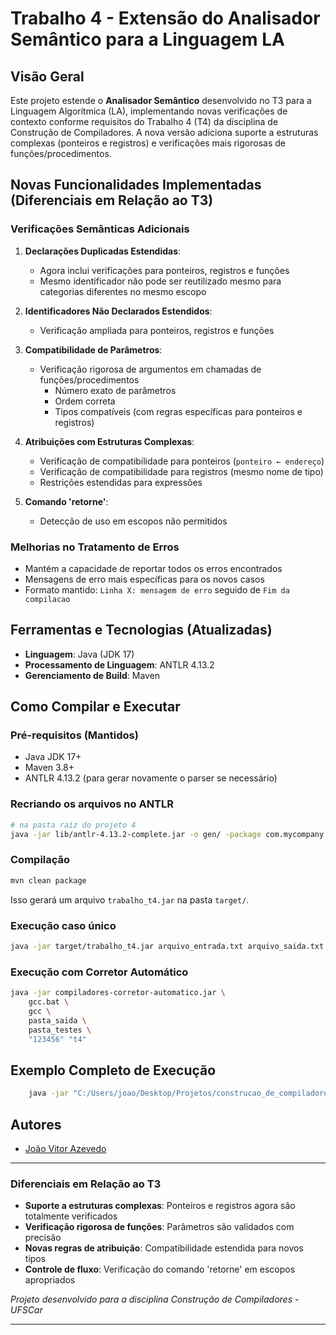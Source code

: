 # Trabalho 4 - Extensão do Analisador Semântico para a Linguagem LA

## Visão Geral
Este projeto estende o **Analisador Semântico** desenvolvido no T3 para a Linguagem Algorítmica (LA), implementando novas verificações de contexto conforme requisitos do Trabalho 4 (T4) da disciplina de Construção de Compiladores. A nova versão adiciona suporte a estruturas complexas (ponteiros e registros) e verificações mais rigorosas de funções/procedimentos.

## Novas Funcionalidades Implementadas (Diferenciais em Relação ao T3)

### Verificações Semânticas Adicionais
1. **Declarações Duplicadas Estendidas**:
   - Agora inclui verificações para ponteiros, registros e funções
   - Mesmo identificador não pode ser reutilizado mesmo para categorias diferentes no mesmo escopo

2. **Identificadores Não Declarados Estendidos**:
   - Verificação ampliada para ponteiros, registros e funções

3. **Compatibilidade de Parâmetros**:
   - Verificação rigorosa de argumentos em chamadas de funções/procedimentos
     - Número exato de parâmetros
     - Ordem correta
     - Tipos compatíveis (com regras específicas para ponteiros e registros)

4. **Atribuições com Estruturas Complexas**:
   - Verificação de compatibilidade para ponteiros (`ponteiro ← endereço`)
   - Verificação de compatibilidade para registros (mesmo nome de tipo)
   - Restrições estendidas para expressões

5. **Comando 'retorne'**:
   - Detecção de uso em escopos não permitidos

### Melhorias no Tratamento de Erros
- Mantém a capacidade de reportar todos os erros encontrados
- Mensagens de erro mais específicas para os novos casos
- Formato mantido: `Linha X: mensagem de erro` seguido de `Fim da compilacao`

## Ferramentas e Tecnologias (Atualizadas)
- **Linguagem**: Java (JDK 17)
- **Processamento de Linguagem**: ANTLR 4.13.2
- **Gerenciamento de Build**: Maven

## Como Compilar e Executar

### Pré-requisitos (Mantidos)
- Java JDK 17+
- Maven 3.8+
- ANTLR 4.13.2 (para gerar novamente o parser se necessário)


### Recriando os arquivos no ANTLR
```Bash
# na pasta raíz do projeto 4
java -jar lib/antlr-4.13.2-complete.jar -o gen/ -package com.mycompany.trabalho_t4 -visitor -no-listener grammar/ParserLA.g4
```

### Compilação
```bash
mvn clean package
```
Isso gerará um arquivo `trabalho_t4.jar` na pasta `target/`.

### Execução caso único
```bash
java -jar target/trabalho_t4.jar arquivo_entrada.txt arquivo_saida.txt
```

### Execução com Corretor Automático
```bash
java -jar compiladores-corretor-automatico.jar \
    gcc.bat \
    gcc \
    pasta_saida \
    pasta_testes \
    "123456" "t4"
```

## Exemplo Completo de Execução
```bash
    java -jar "C:/Users/joao/Desktop/Projetos/construcao_de_compiladores/T1---Lucredio/compiladores-corretor-automatico-1.0-SNAPSHOT-jar-with-dependencies.jar"     "C:/Users/joao/Desktop/Projetos/construcao_de_compiladores/T1---Lucredio/trabalho_t4/gcc.bat"     "gcc"     "C:/Users/joao/Desktop/Projetos/construcao_de_compiladores/T1---Lucredio/trabalho_t4/temp_saida"     "C:/Users/joao/Desktop/Projetos/construcao_de_compiladores/T1---Lucredio/casos-de-teste"     "743554" "t4"
```

## Autores
- [João Vitor Azevedo](https://github.com/JoaoVitorAzevedo)  

---

### Diferenciais em Relação ao T3
- **Suporte a estruturas complexas**: Ponteiros e registros agora são totalmente verificados
- **Verificação rigorosa de funções**: Parâmetros são validados com precisão
- **Novas regras de atribuição**: Compatibilidade estendida para novos tipos
- **Controle de fluxo**: Verificação do comando 'retorne' em escopos apropriados

*Projeto desenvolvido para a disciplina Construção de Compiladores - UFSCar*

---
